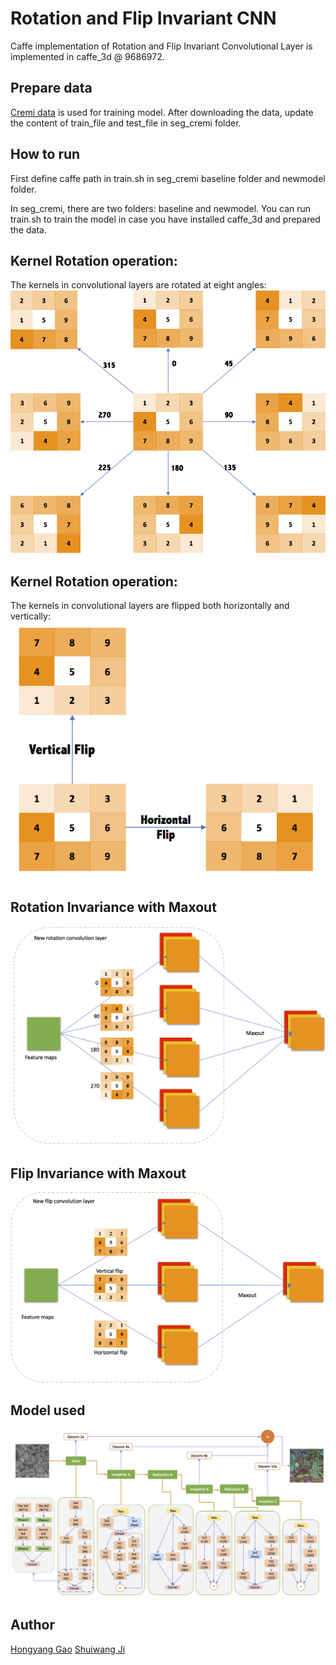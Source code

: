 # Rotation and Flip Invariant CNN

Caffe implementation of Rotation and Flip Invariant Convolutional Layer is implemented in caffe_3d @ 9686972.

## Prepare data

[Cremi data](https://cremi.org/data/) is used for training model.
After downloading the data, update the content of train_file and test_file in seg_cremi folder.

## How to run

First define caffe path in train.sh in seg_cremi baseline folder and newmodel folder.

In seg_cremi, there are two folders: baseline and newmodel. You can run train.sh to train the model in case you have installed caffe_3d and prepared the data.

## Kernel Rotation operation:
The kernels in convolutional layers are rotated at eight angles:
![drawing](./assets/KernelRotation.png)

## Kernel Rotation operation:
The kernels in convolutional layers are flipped both horizontally and vertically:
![model](./assets/KernelFlip.png)

## Rotation Invariance with Maxout

![model](./assets/maxoutrotate.png)

## Flip Invariance with Maxout

![model](./assets/maxoutflip.png)

## Model used

![model](./assets/c_model.png)

## Author

[Hongyang Gao](http://eecs.wsu.edu/~hgao/) [Shuiwang Ji](http://www.eecs.wsu.edu/~sji/)
